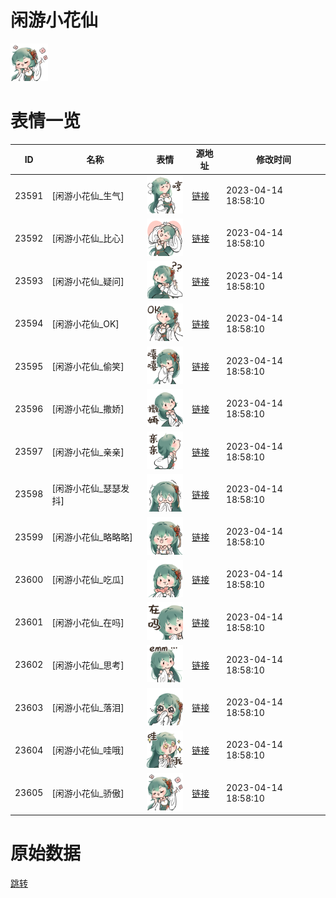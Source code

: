 # 闲游小花仙

<img src="./cover.png" height="60" alt="cover" />

# 表情一览

|ID|名称|表情|源地址|修改时间|
|----|----|----|----|----|
|23591|[闲游小花仙_生气]|<img src="./pic/023591_%5B闲游小花仙_生气%5D.png" height="60" alt="生气"/>|[链接](https://i0.hdslb.com/bfs/garb/488fbc7692be97d58c923be82126175b28fcea29.png)|2023-04-14 18:58:10|
|23592|[闲游小花仙_比心]|<img src="./pic/023592_%5B闲游小花仙_比心%5D.png" height="60" alt="比心"/>|[链接](https://i0.hdslb.com/bfs/garb/d103909f3d260f2e2f21cc39503f9131bb1e4f02.png)|2023-04-14 18:58:10|
|23593|[闲游小花仙_疑问]|<img src="./pic/023593_%5B闲游小花仙_疑问%5D.png" height="60" alt="疑问"/>|[链接](https://i0.hdslb.com/bfs/garb/403d4498ef38fbf60e2f7e472718580266f0345a.png)|2023-04-14 18:58:10|
|23594|[闲游小花仙_OK]|<img src="./pic/023594_%5B闲游小花仙_OK%5D.png" height="60" alt="OK"/>|[链接](https://i0.hdslb.com/bfs/garb/4308a90640c01d75f7c6684ef31f269789f7420c.png)|2023-04-14 18:58:10|
|23595|[闲游小花仙_偷笑]|<img src="./pic/023595_%5B闲游小花仙_偷笑%5D.png" height="60" alt="偷笑"/>|[链接](https://i0.hdslb.com/bfs/garb/4f4a179f26172cb74afa0b893709fef2d166f6db.png)|2023-04-14 18:58:10|
|23596|[闲游小花仙_撒娇]|<img src="./pic/023596_%5B闲游小花仙_撒娇%5D.png" height="60" alt="撒娇"/>|[链接](https://i0.hdslb.com/bfs/garb/c96cc0238d3f2987532a39e309bf72ec71f2c6f4.png)|2023-04-14 18:58:10|
|23597|[闲游小花仙_亲亲]|<img src="./pic/023597_%5B闲游小花仙_亲亲%5D.png" height="60" alt="亲亲"/>|[链接](https://i0.hdslb.com/bfs/garb/d2b909bf70840b014e107ad763de19649deca69e.png)|2023-04-14 18:58:10|
|23598|[闲游小花仙_瑟瑟发抖]|<img src="./pic/023598_%5B闲游小花仙_瑟瑟发抖%5D.png" height="60" alt="瑟瑟发抖"/>|[链接](https://i0.hdslb.com/bfs/garb/bc9fe970a9a7dfca8b3e83581e3c6c35f1ebfb0a.png)|2023-04-14 18:58:10|
|23599|[闲游小花仙_略略略]|<img src="./pic/023599_%5B闲游小花仙_略略略%5D.png" height="60" alt="略略略"/>|[链接](https://i0.hdslb.com/bfs/garb/8264083c705edc3daf4ef025e040489f08de12e4.png)|2023-04-14 18:58:10|
|23600|[闲游小花仙_吃瓜]|<img src="./pic/023600_%5B闲游小花仙_吃瓜%5D.png" height="60" alt="吃瓜"/>|[链接](https://i0.hdslb.com/bfs/garb/5b2a587b601d2f2dd07ead82e5cee1c18b7e62e7.png)|2023-04-14 18:58:10|
|23601|[闲游小花仙_在吗]|<img src="./pic/023601_%5B闲游小花仙_在吗%5D.png" height="60" alt="在吗"/>|[链接](https://i0.hdslb.com/bfs/garb/cacc751e1c63b30b0db0c00e2786f3bdcd74c9c3.png)|2023-04-14 18:58:10|
|23602|[闲游小花仙_思考]|<img src="./pic/023602_%5B闲游小花仙_思考%5D.png" height="60" alt="思考"/>|[链接](https://i0.hdslb.com/bfs/garb/9b4c661c34b9cb896beb91cdf0b988ae31dbd6d0.png)|2023-04-14 18:58:10|
|23603|[闲游小花仙_落泪]|<img src="./pic/023603_%5B闲游小花仙_落泪%5D.png" height="60" alt="落泪"/>|[链接](https://i0.hdslb.com/bfs/garb/59f9d906567743716f239cb0efe4fba33f3005b1.png)|2023-04-14 18:58:10|
|23604|[闲游小花仙_哇哦]|<img src="./pic/023604_%5B闲游小花仙_哇哦%5D.png" height="60" alt="哇哦"/>|[链接](https://i0.hdslb.com/bfs/garb/d0e2e2293b0ee79c6378d576d92fb370ea5671a2.png)|2023-04-14 18:58:10|
|23605|[闲游小花仙_骄傲]|<img src="./pic/023605_%5B闲游小花仙_骄傲%5D.png" height="60" alt="骄傲"/>|[链接](https://i0.hdslb.com/bfs/garb/b93216a5c00e4fa81962efc436a9b56d535864ee.png)|2023-04-14 18:58:10|

# 原始数据

[跳转](./raw.json)

